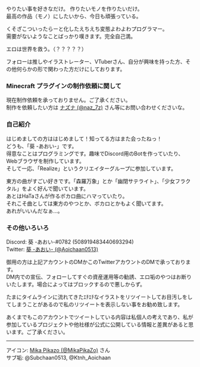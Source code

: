 やりたい事を好きなだけ。 作りたいモノを作りたいだけ。<br>
最高の作品（モノ）にしたいから、今日も頑張っている。

くそざこついったらーと化したえちえち変態よわよわプログラマー。<br>
需要がないようなことばっかり嘆きます。完全自己満。

エロは世界を救う。（？？？？？）

フォローは推しやイラストレーター、VTuberさん、自分が興味を持った方、その他何らかの形で関わった方だけにしております。


### Minecraft プラグインの制作依頼に関して

現在制作依頼を承っておりません。ご了承ください。<br>
制作を依頼したい方は [ナズナ (@naz_7z)](https://twitter.com/naz_7z) さん等にお問い合わせくださいな。


### 自己紹介

はじめましての方ははじめまして！知ってる方はまた会ったねっ！<br>
どうも、「葵 -あおい-」です。<br>
得意なことはプログラミングです。趣味でDiscord用のBotを作っていたり、Webブラウザを制作しています。<br>
そして一応、「Realize」というクリエイターグループに参加しています。<br>

東方の曲がすごい好きです。「森羅万象」とか「幽閉サテライト」、「少女フラクタル」をよく好んで聞いています。<br>
あとはHaTaさんが作るボカロ曲にハマっていたり。<br>
それこそ曲としては東方のやつとか、ボカロとかもよく聞いてます。<br>
あれがいいんだなぁ…。


### その他いろいろ

Discord: 葵 -あおい-#0782 (508919483440693294)<br>
Twitter: [葵 -あおい- (@Aoichaan0513)](https://twitter.com/Aoichaan0513)

御用の方は上記アカウントのDMかこのTwitterアカウントのDMで承っております。<br>
DM内での宣伝、フォローしてすぐの資産運用等の勧誘、エロ垢のやつはお断りいたします。場合によってはブロックするので悪しからず。

たまにタイムラインに流れてきたｴﾁｴﾁなイラストをリツイートしてお目汚しをしてしまうことがあるので私のリツイートを表示しない事をお勧め致します。

あくまでもこのアカウントでツイートしている内容は私個人の考えであり、私が参加しているプロジェクトや他社様が公式に公開している情報と差異があると思います。ご了承ください。

---

アイコン: [Mika Pikazo (@MikaPikaZo)](https://twitter.com/MikaPikaZo) さん<br>
サブ垢: @Subchaan0513, @Ktnh_Aoichaan
